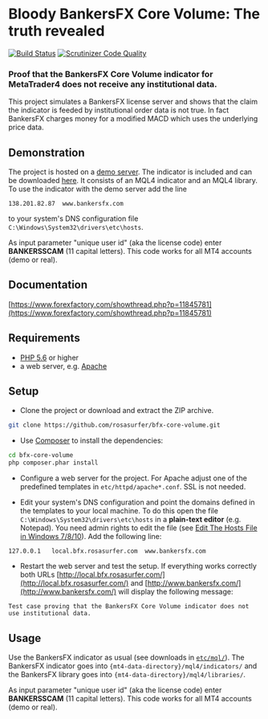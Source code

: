 Bloody BankersFX Core Volume: The truth revealed
================================================

[![Build Status](https://scrutinizer-ci.com/g/rosasurfer/bfx-core-volume/badges/build.png?b=master)](https://scrutinizer-ci.com/g/rosasurfer/bfx-core-volume/build-status/master)
[![Scrutinizer Code Quality](https://scrutinizer-ci.com/g/rosasurfer/bfx-core-volume/badges/quality-score.png?b=master)](https://scrutinizer-ci.com/g/rosasurfer/bfx-core-volume/?branch=master)


### Proof that the BankersFX Core Volume indicator for MetaTrader4 does not receive any institutional data.

This project simulates a BankersFX license server and shows that the claim the indicator is feeded by institutional order
data is not true. In fact BankersFX charges money for a modified MACD which uses the underlying price data.


Demonstration
-------------
The project is hosted on a [demo server](http://bfx.rosasurfer.com/). The indicator is included and can be downloaded
[here](etc/mql). It consists of an MQL4 indicator and an MQL4 library. To use the indicator with the demo server
add the line

```138.201.82.87  www.bankersfx.com```

to your system's DNS configuration file ```C:\Windows\System32\drivers\etc\hosts```.

As input parameter "unique user id" (aka the license code) enter **BANKERSSCAM** (11 capital letters). This code works for all
MT4 accounts (demo or real).


Documentation
-------------
[https://www.forexfactory.com/showthread.php?p=11845781](https://www.forexfactory.com/showthread.php?p=11845781)


Requirements
------------
 * [PHP 5.6](http://php.net/) or higher
 * a web server, e.g. [Apache](https://httpd.apache.org/)


Setup
-----
* Clone the project or download and extract the ZIP archive.
```bash
git clone https://github.com/rosasurfer/bfx-core-volume.git
```

* Use [Composer](http://getcomposer.org) to install the dependencies:
```bash
cd bfx-core-volume
php composer.phar install
```

* Configure a web server for the project. For Apache adjust one of the predefined templates in ```etc/httpd/apache*.conf```.
  SSL is not needed.

* Edit your system's DNS configuration and point the domains defined in the templates to your local machine. To do this open
  the file ```C:\Windows\System32\drivers\etc\hosts``` in a **plain-text editor** (e.g. Notepad). You need admin rights to edit 
  the file (see [Edit The Hosts File in Windows 7/8/10](https://www.thewindowsclub.com/hosts-file-in-windows)).
  Add the following line:
```
127.0.0.1   local.bfx.rosasurfer.com  www.bankersfx.com
```

* Restart the web server and test the setup. If everything works correctly both URLs
  [http://local.bfx.rosasurfer.com/](http://local.bfx.rosasurfer.com/) and
  [http://www.bankersfx.com/](http://www.bankersfx.com/) will display the following message:
```
Test case proving that the BankersFX Core Volume indicator does not use institutional data.
```


Usage
-----
Use the BankersFX indicator as usual (see downloads in [```etc/mql/```](etc/mql)). The BankersFX indicator goes into
```{mt4-data-directory}/mql4/indicators/``` and the BankersFX library goes into ```{mt4-data-directory}/mql4/libraries/```.

As input parameter "unique user id" (aka the license code) enter **BANKERSSCAM** (11 capital letters). This code works for all
MT4 accounts (demo or real).
